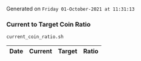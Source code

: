Generated on `Friday 01-October-2021 at 11:31:13`

### Current to Target Coin Ratio
`current_coin_ratio.sh`

Date|Current|Target|Ratio
---|---|---|---
